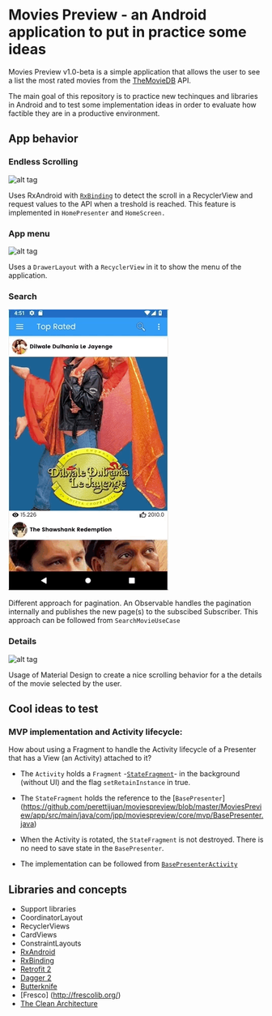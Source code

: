 # Movies Preview - an Android application to put in practice some ideas

Movies Preview v1.0-beta is a simple application that allows the user to see a list the most rated movies from the 
[TheMovieDB](https://www.themoviedb.org/) API.

The main goal of this repository is to practice new techinques and libraries in Android and to test some implementation ideas
in order to evaluate how factible they are in a productive environment.

## App behavior

### Endless Scrolling
![alt tag](https://github.com/perettijuan/moviespreview/blob/master/art/unlimited_scroll_2.gif)

Uses RxAndroid with [`RxBinding`](https://github.com/JakeWharton/RxBinding) to detect the scroll in a RecyclerView
and request values to the API when a treshold is reached.
This feature is implemented in `HomePresenter` and `HomeScreen.`

### App menu
![alt tag](https://github.com/perettijuan/moviespreview/blob/master/art/menu.gif)

Uses a `DrawerLayout` with a `RecyclerView` in it to show the menu of the application.

### Search
![alt tag](https://github.com/perettijuan/moviespreview/blob/master/art/search.gif)

Different approach for pagination. An Observable handles the pagination internally and publishes the new page(s) to the subscibed Subscriber.
This approach can be followed from `SearchMovieUseCase`

### Details
![alt tag](https://github.com/perettijuan/moviespreview/blob/master/art/movie_detail.gif)

Usage of Material Design to create a nice scrolling behavior for a the details of the movie selected by the user.

## Cool ideas to test

### MVP implementation and Activity lifecycle:
How about using a Fragment to handle the Activity lifecycle of a Presenter that has a View (an Activity) attached to it?

 - The `Activity` holds a `Fragment` -[`StateFragment`](https://github.com/perettijuan/moviespreview/blob/master/MoviesPreview/app/src/main/java/com/jpp/moviespreview/core/mvp/StateFragment.java)- in the background (without UI) and the flag `setRetainInstance` in true.
 - The `StateFragment` holds the reference to the [`BasePresenter`] (https://github.com/perettijuan/moviespreview/blob/master/MoviesPreview/app/src/main/java/com/jpp/moviespreview/core/mvp/BasePresenter.java)
 - When the Activity is rotated, the `StateFragment` is not destroyed. There is no need to save state in the `BasePresenter`.

 - The implementation can be followed from [`BasePresenterActivity`](https://github.com/perettijuan/moviespreview/blob/master/MoviesPreview/app/src/main/java/com/jpp/moviespreview/core/mvp/BasePresenterActivity.java)




## Libraries and concepts

- Support libraries
- CoordinatorLayout
- RecyclerViews
- CardViews 
- ConstraintLayouts
- [RxAndroid](https://github.com/ReactiveX/RxAndroid)
- [RxBinding](https://github.com/JakeWharton/RxBinding)
- [Retrofit 2](http://square.github.io/retrofit/)
- [Dagger 2](http://google.github.io/dagger/)
- [Butterknife](https://github.com/JakeWharton/butterknife)
- [Fresco] (http://frescolib.org/)
- [The Clean Architecture](http://fernandocejas.com/2014/09/03/architecting-android-the-clean-way/)

